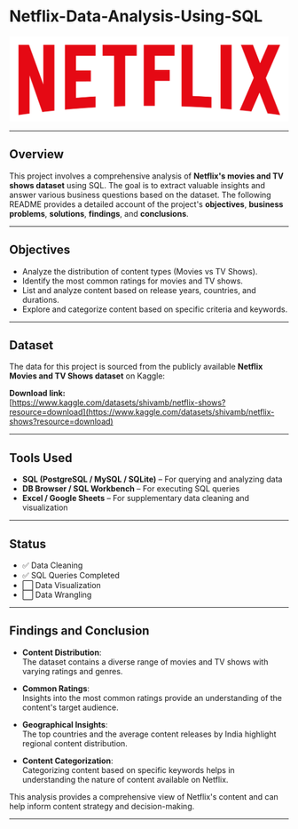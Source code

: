 # Netflix-Data-Analysis-Using-SQL
![Banner](https://raw.githubusercontent.com/Prachibansal11/Netflix-Data-Analysis-Using-SQL/80acb7e86ac893f6f0b0c0af8eee25d5d7e25b15/netflix.png)

---

## Overview

This project involves a comprehensive analysis of **Netflix's movies and TV shows dataset** using SQL. The goal is to extract valuable insights and answer various business questions based on the dataset. The following README provides a detailed account of the project's **objectives**, **business problems**, **solutions**, **findings**, and **conclusions**.

---

## Objectives

- Analyze the distribution of content types (Movies vs TV Shows).
- Identify the most common ratings for movies and TV shows.
- List and analyze content based on release years, countries, and durations.
- Explore and categorize content based on specific criteria and keywords.

---

## Dataset

The data for this project is sourced from the publicly available **Netflix Movies and TV Shows dataset** on Kaggle:

**Download link:**  
[https://www.kaggle.com/datasets/shivamb/netflix-shows?resource=download](https://www.kaggle.com/datasets/shivamb/netflix-shows?resource=download)

---

## Tools Used

- **SQL (PostgreSQL / MySQL / SQLite)** – For querying and analyzing data  
- **DB Browser / SQL Workbench** – For executing SQL queries  
- **Excel / Google Sheets** – For supplementary data cleaning and visualization  

---

## Status

- ✅ Data Cleaning  
- ✅ SQL Queries Completed  
- ⬜ Data Visualization 
- ⬜ Data Wrangling

---


## Findings and Conclusion

- **Content Distribution**:  
  The dataset contains a diverse range of movies and TV shows with varying ratings and genres.

- **Common Ratings**:  
  Insights into the most common ratings provide an understanding of the content's target audience.

- **Geographical Insights**:  
  The top countries and the average content releases by India highlight regional content distribution.

- **Content Categorization**:  
  Categorizing content based on specific keywords helps in understanding the nature of content available on Netflix.

This analysis provides a comprehensive view of Netflix's content and can help inform content strategy and decision-making.

---


